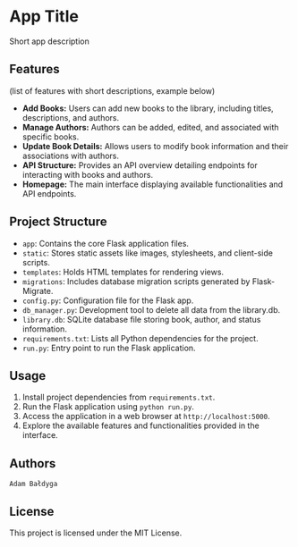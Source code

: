 # App Title

Short app description

## Features

(list of features with short descriptions, example below)
- **Add Books:** Users can add new books to the library, including titles, descriptions, and authors.
- **Manage Authors:** Authors can be added, edited, and associated with specific books.
- **Update Book Details:** Allows users to modify book information and their associations with authors.
- **API Structure:** Provides an API overview detailing endpoints for interacting with books and authors.
- **Homepage:** The main interface displaying available functionalities and API endpoints.

## Project Structure

- `app`: Contains the core Flask application files.
- `static`: Stores static assets like images, stylesheets, and client-side scripts.
- `templates`: Holds HTML templates for rendering views.
- `migrations`: Includes database migration scripts generated by Flask-Migrate.
- `config.py`: Configuration file for the Flask app.
- `db_manager.py`: Development tool to delete all data from the library.db.
- `library.db`: SQLite database file storing book, author, and status information.
- `requirements.txt`: Lists all Python dependencies for the project.
- `run.py`: Entry point to run the Flask application.

## Usage

1. Install project dependencies from `requirements.txt`.
2. Run the Flask application using `python run.py`.
3. Access the application in a web browser at `http://localhost:5000`.
4. Explore the available features and functionalities provided in the interface.

## Authors

    Adam Bałdyga

## License

This project is licensed under the MIT License.
